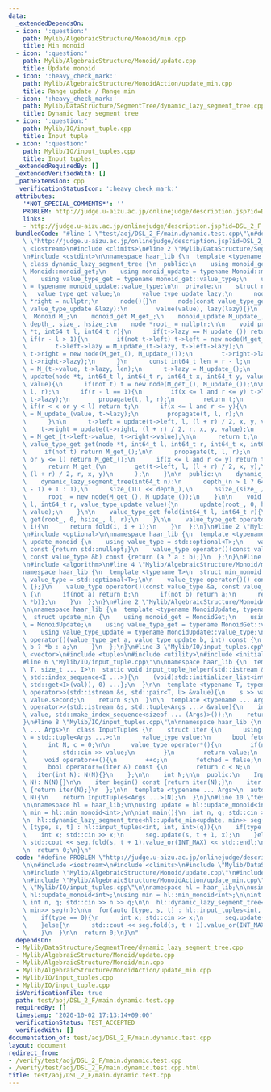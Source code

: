```yaml
---
data:
  _extendedDependsOn:
  - icon: ':question:'
    path: Mylib/AlgebraicStructure/Monoid/min.cpp
    title: Min monoid
  - icon: ':question:'
    path: Mylib/AlgebraicStructure/Monoid/update.cpp
    title: Update monoid
  - icon: ':heavy_check_mark:'
    path: Mylib/AlgebraicStructure/MonoidAction/update_min.cpp
    title: Range update / Range min
  - icon: ':heavy_check_mark:'
    path: Mylib/DataStructure/SegmentTree/dynamic_lazy_segment_tree.cpp
    title: Dynamic lazy segment tree
  - icon: ':question:'
    path: Mylib/IO/input_tuple.cpp
    title: Input tuple
  - icon: ':question:'
    path: Mylib/IO/input_tuples.cpp
    title: Input tuples
  _extendedRequiredBy: []
  _extendedVerifiedWith: []
  _pathExtension: cpp
  _verificationStatusIcon: ':heavy_check_mark:'
  attributes:
    '*NOT_SPECIAL_COMMENTS*': ''
    PROBLEM: http://judge.u-aizu.ac.jp/onlinejudge/description.jsp?id=DSL_2_F
    links:
    - http://judge.u-aizu.ac.jp/onlinejudge/description.jsp?id=DSL_2_F
  bundledCode: "#line 1 \"test/aoj/DSL_2_F/main.dynamic.test.cpp\"\n#define PROBLEM\
    \ \"http://judge.u-aizu.ac.jp/onlinejudge/description.jsp?id=DSL_2_F\"\n\n#include\
    \ <iostream>\n#include <climits>\n#line 2 \"Mylib/DataStructure/SegmentTree/dynamic_lazy_segment_tree.cpp\"\
    \n#include <cstdint>\n\nnamespace haar_lib {\n  template <typename Monoid>\n \
    \ class dynamic_lazy_segment_tree {\n  public:\n    using monoid_get = typename\
    \ Monoid::monoid_get;\n    using monoid_update = typename Monoid::monoid_update;\n\
    \    using value_type_get = typename monoid_get::value_type;\n    using value_type_update\
    \ = typename monoid_update::value_type;\n\n  private:\n    struct node {\n   \
    \   value_type_get value;\n      value_type_update lazy;\n      node *left = nullptr,\
    \ *right = nullptr;\n      node(){}\n      node(const value_type_get &value, const\
    \ value_type_update &lazy):\n        value(value), lazy(lazy){}\n    };\n\n  \
    \  Monoid M_;\n    monoid_get M_get_;\n    monoid_update M_update_;\n\n    int64_t\
    \ depth_, size_, hsize_;\n    node *root_ = nullptr;\n\n    void propagate(node\
    \ *t, int64_t l, int64_t r){\n      if(t->lazy == M_update_()) return;\n     \
    \ if(r - l > 1){\n        if(not t->left) t->left = new node(M_get_(), M_update_());\n\
    \        t->left->lazy = M_update_(t->lazy, t->left->lazy);\n        if(not t->right)\
    \ t->right = new node(M_get_(), M_update_());\n        t->right->lazy = M_update_(t->lazy,\
    \ t->right->lazy);\n      }\n      const int64_t len = r - l;\n      t->value\
    \ = M_(t->value, t->lazy, len);\n      t->lazy = M_update_();\n    }\n\n    node*\
    \ update(node *t, int64_t l, int64_t r, int64_t x, int64_t y, value_type_update\
    \ value){\n      if(not t) t = new node(M_get_(), M_update_());\n\n      propagate(t,\
    \ l, r);\n      if(r - l == 1){\n        if(x <= l and r <= y) t->lazy = M_update_(value,\
    \ t->lazy);\n        propagate(t, l, r);\n        return t;\n      }\n\n     \
    \ if(r < x or y < l) return t;\n      if(x <= l and r <= y){\n        t->lazy\
    \ = M_update_(value, t->lazy);\n        propagate(t, l, r);\n        return t;\n\
    \      }\n\n      t->left = update(t->left, l, (l + r) / 2, x, y, value);\n  \
    \    t->right = update(t->right, (l + r) / 2, r, x, y, value);\n      t->value\
    \ = M_get_(t->left->value, t->right->value);\n\n      return t;\n    }\n\n   \
    \ value_type_get get(node *t, int64_t l, int64_t r, int64_t x, int64_t y){\n \
    \     if(not t) return M_get_();\n\n      propagate(t, l, r);\n      if(r <= x\
    \ or y <= l) return M_get_();\n      if(x <= l and r <= y) return t->value;\n\n\
    \      return M_get_(\n        get(t->left, l, (l + r) / 2, x, y),\n        get(t->right,\
    \ (l + r) / 2, r, x, y)\n      );\n    }\n\n  public:\n    dynamic_lazy_segment_tree(){}\n\
    \    dynamic_lazy_segment_tree(int64_t n):\n      depth_(n > 1 ? 64 - __builtin_clzll(n\
    \ - 1) + 1 : 1),\n      size_(1LL << depth_),\n      hsize_(size_ / 2)\n    {\n\
    \      root_ = new node(M_get_(), M_update_());\n    }\n\n    void update(int64_t\
    \ l, int64_t r, value_type_update value){\n      update(root_, 0, hsize_, l, r,\
    \ value);\n    }\n\n    value_type_get fold(int64_t l, int64_t r){\n      return\
    \ get(root_, 0, hsize_, l, r);\n    }\n\n    value_type_get operator[](int64_t\
    \ i){\n      return fold(i, i + 1);\n    }\n  };\n}\n#line 2 \"Mylib/AlgebraicStructure/Monoid/update.cpp\"\
    \n#include <optional>\n\nnamespace haar_lib {\n  template <typename T>\n  struct\
    \ update_monoid {\n    using value_type = std::optional<T>;\n    value_type operator()()\
    \ const {return std::nullopt;}\n    value_type operator()(const value_type &a,\
    \ const value_type &b) const {return (a ? a : b);}\n  };\n}\n#line 2 \"Mylib/AlgebraicStructure/Monoid/min.cpp\"\
    \n#include <algorithm>\n#line 4 \"Mylib/AlgebraicStructure/Monoid/min.cpp\"\n\n\
    namespace haar_lib {\n  template <typename T>\n  struct min_monoid {\n    using\
    \ value_type = std::optional<T>;\n\n    value_type operator()() const {return\
    \ {};}\n    value_type operator()(const value_type &a, const value_type &b) const\
    \ {\n      if(not a) return b;\n      if(not b) return a;\n      return {std::min(*a,\
    \ *b)};\n    }\n  };\n}\n#line 2 \"Mylib/AlgebraicStructure/MonoidAction/update_min.cpp\"\
    \n\nnamespace haar_lib {\n  template <typename MonoidUpdate, typename MonoidGet>\n\
    \  struct update_min {\n    using monoid_get = MonoidGet;\n    using monoid_update\
    \ = MonoidUpdate;\n    using value_type_get = typename MonoidGet::value_type;\n\
    \    using value_type_update = typename MonoidUpdate::value_type;\n\n    value_type_get\
    \ operator()(value_type_get a, value_type_update b, int) const {\n      return\
    \ b ? *b : a;\n    }\n  };\n}\n#line 3 \"Mylib/IO/input_tuples.cpp\"\n#include\
    \ <vector>\n#include <tuple>\n#include <utility>\n#include <initializer_list>\n\
    #line 6 \"Mylib/IO/input_tuple.cpp\"\n\nnamespace haar_lib {\n  template <typename\
    \ T, size_t ... I>\n  static void input_tuple_helper(std::istream &s, T &val,\
    \ std::index_sequence<I ...>){\n    (void)std::initializer_list<int>{(void(s >>\
    \ std::get<I>(val)), 0) ...};\n  }\n\n  template <typename T, typename U>\n  std::istream&\
    \ operator>>(std::istream &s, std::pair<T, U> &value){\n    s >> value.first >>\
    \ value.second;\n    return s;\n  }\n\n  template <typename ... Args>\n  std::istream&\
    \ operator>>(std::istream &s, std::tuple<Args ...> &value){\n    input_tuple_helper(s,\
    \ value, std::make_index_sequence<sizeof ... (Args)>());\n    return s;\n  }\n\
    }\n#line 8 \"Mylib/IO/input_tuples.cpp\"\n\nnamespace haar_lib {\n  template <typename\
    \ ... Args>\n  class InputTuples {\n    struct iter {\n      using value_type\
    \ = std::tuple<Args ...>;\n      value_type value;\n      bool fetched = false;\n\
    \      int N, c = 0;\n\n      value_type operator*(){\n        if(not fetched){\n\
    \          std::cin >> value;\n        }\n        return value;\n      }\n\n \
    \     void operator++(){\n        ++c;\n        fetched = false;\n      }\n\n\
    \      bool operator!=(iter &) const {\n        return c < N;\n      }\n\n   \
    \   iter(int N): N(N){}\n    };\n\n    int N;\n\n  public:\n    InputTuples(int\
    \ N): N(N){}\n\n    iter begin() const {return iter(N);}\n    iter end() const\
    \ {return iter(N);}\n  };\n\n  template <typename ... Args>\n  auto input_tuples(int\
    \ N){\n    return InputTuples<Args ...>(N);\n  }\n}\n#line 10 \"test/aoj/DSL_2_F/main.dynamic.test.cpp\"\
    \n\nnamespace hl = haar_lib;\n\nusing update = hl::update_monoid<int>;\nusing\
    \ min = hl::min_monoid<int>;\n\nint main(){\n  int n, q; std::cin >> n >> q;\n\
    \n  hl::dynamic_lazy_segment_tree<hl::update_min<update, min>> seg(n);\n\n  for(auto\
    \ [type, s, t] : hl::input_tuples<int, int, int>(q)){\n    if(type == 0){\n  \
    \    int x; std::cin >> x;\n      seg.update(s, t + 1, x);\n    }else{\n     \
    \ std::cout << seg.fold(s, t + 1).value_or(INT_MAX) << std::endl;\n    }\n  }\n\
    \n  return 0;\n}\n"
  code: "#define PROBLEM \"http://judge.u-aizu.ac.jp/onlinejudge/description.jsp?id=DSL_2_F\"\
    \n\n#include <iostream>\n#include <climits>\n#include \"Mylib/DataStructure/SegmentTree/dynamic_lazy_segment_tree.cpp\"\
    \n#include \"Mylib/AlgebraicStructure/Monoid/update.cpp\"\n#include \"Mylib/AlgebraicStructure/Monoid/min.cpp\"\
    \n#include \"Mylib/AlgebraicStructure/MonoidAction/update_min.cpp\"\n#include\
    \ \"Mylib/IO/input_tuples.cpp\"\n\nnamespace hl = haar_lib;\n\nusing update =\
    \ hl::update_monoid<int>;\nusing min = hl::min_monoid<int>;\n\nint main(){\n \
    \ int n, q; std::cin >> n >> q;\n\n  hl::dynamic_lazy_segment_tree<hl::update_min<update,\
    \ min>> seg(n);\n\n  for(auto [type, s, t] : hl::input_tuples<int, int, int>(q)){\n\
    \    if(type == 0){\n      int x; std::cin >> x;\n      seg.update(s, t + 1, x);\n\
    \    }else{\n      std::cout << seg.fold(s, t + 1).value_or(INT_MAX) << std::endl;\n\
    \    }\n  }\n\n  return 0;\n}\n"
  dependsOn:
  - Mylib/DataStructure/SegmentTree/dynamic_lazy_segment_tree.cpp
  - Mylib/AlgebraicStructure/Monoid/update.cpp
  - Mylib/AlgebraicStructure/Monoid/min.cpp
  - Mylib/AlgebraicStructure/MonoidAction/update_min.cpp
  - Mylib/IO/input_tuples.cpp
  - Mylib/IO/input_tuple.cpp
  isVerificationFile: true
  path: test/aoj/DSL_2_F/main.dynamic.test.cpp
  requiredBy: []
  timestamp: '2020-10-02 17:13:14+09:00'
  verificationStatus: TEST_ACCEPTED
  verifiedWith: []
documentation_of: test/aoj/DSL_2_F/main.dynamic.test.cpp
layout: document
redirect_from:
- /verify/test/aoj/DSL_2_F/main.dynamic.test.cpp
- /verify/test/aoj/DSL_2_F/main.dynamic.test.cpp.html
title: test/aoj/DSL_2_F/main.dynamic.test.cpp
---
```


